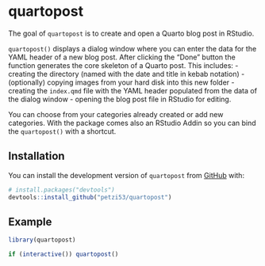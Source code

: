 
# quartopost

<!-- badges: start -->
<!-- badges: end -->

The goal of `quartopost` is to create and open a Quarto blog post in
RStudio.

`quartopost()` displays a dialog window where you can enter the data for
the YAML header of a new blog post. After clicking the “Done” button the
function generates the core skeleton of a Quarto post. This includes: -
creating the directory (named with the date and title in kebab
notation) - (optionally) copying images from your hard disk into this
new folder - creating the `index.qmd` file with the YAML header
populated from the data of the dialog window - opening the blog post
file in RStudio for editing.

You can choose from your categories already created or add new
categories. With the package comes also an RStudio Addin so you can bind
the `quartopost()` with a shortcut.

## Installation

You can install the development version of `quartopost` from
[GitHub](https://github.com/) with:

``` r
# install.packages("devtools")
devtools::install_github("petzi53/quartopost")
```

## Example

``` r
library(quartopost)

if (interactive()) quartopost()
```

